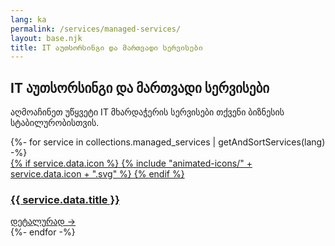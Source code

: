 ```yaml
---
lang: ka
permalink: /services/managed-services/
layout: base.njk
title: IT აუთსორსინგი და მართვადი სერვისები
---
```

<section class="services-page-section">
    <div class="container">
        <div class="section-title text-center" data-aos="fade-up">
            <h1>IT აუთსორსინგი და მართვადი სერვისები</h1>
            <p>აღმოაჩინეთ უწყვეტი IT მხარდაჭერის სერვისები თქვენი ბიზნესის სტაბილურობისთვის.</p>
        </div>
        <div class="services-grid" data-aos="fade-up" data-aos-delay="200">
            {%- for service in collections.managed_services | getAndSortServices(lang) -%}
                <a href="{{ service.url }}" class="service-card glass-panel">
                    <div class="card-header">
                        <div class="card-icon">
                        {% if service.data.icon %}
                            {% include "animated-icons/" + service.data.icon + ".svg" %}
                        {% endif %}
                        </div>
                        <h3 class="card-title">{{ service.data.title }}</h3>
                    </div>
                    <div class="card-link">
                        დეტალურად →
                    </div>
                </a>
            {%- endfor -%}
        </div>
    </div>
</section>